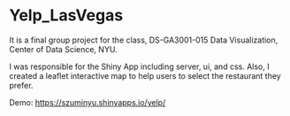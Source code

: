 # Yelp_LasVegas
It is a final group project for the class, DS-GA3001-015 Data Visualization, Center of Data Science, NYU.

I was responsible for the Shiny App including server, ui, and css. Also, I created a leaflet interactive map to help users to select the restaurant they prefer. 

Demo:
https://szuminyu.shinyapps.io/yelp/

